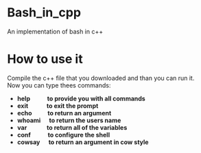 # Bash_in_cpp
An implementation of bash in c++
# How to use it
Compile the c++ file that you downloaded and than you can run it.<br>
Now you can type thees commands:<ul><b>
<li>help&nbsp;&nbsp;&nbsp;&nbsp;&nbsp;&nbsp;&nbsp;&nbsp;&nbsp;&nbsp;&nbsp;&nbsp;to provide you with all commands</li>
<li>exit&nbsp;&nbsp;&nbsp;&nbsp;&nbsp;&nbsp;&nbsp;&nbsp;&nbsp;&nbsp;&nbsp;&nbsp;&nbsp;to exit the prompt</li>
<li>echo&nbsp;&nbsp;&nbsp;&nbsp;&nbsp;&nbsp;&nbsp;&nbsp;&nbsp;&nbsp;&nbsp;to return an argument</li>
<li>whoami&nbsp;&nbsp;&nbsp;&nbsp;&nbsp;&nbsp;to return the users name</li>
<li>var&nbsp;&nbsp;&nbsp;&nbsp;&nbsp;&nbsp;&nbsp;&nbsp;&nbsp;&nbsp;&nbsp;&nbsp;&nbsp;&nbsp;to return all of the variables</li>
<li>conf&nbsp;&nbsp;&nbsp;&nbsp;&nbsp;&nbsp;&nbsp;&nbsp;&nbsp;&nbsp;&nbsp;&nbsp;to configure the shell</li>
<li>cowsay&nbsp;&nbsp;&nbsp;&nbsp;&nbsp;&nbsp;to return an argument in cow style</li>
</b></ul>
